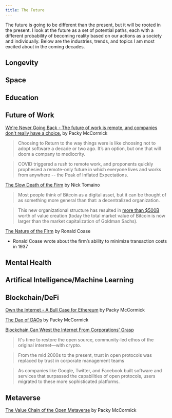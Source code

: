 ```yaml
---
title: The Future
---
```


The future is going to be different than the present, but it will be rooted in the present. I look at the future as a set of potential paths, each with a different probability of becoming reality based on our actions as a society and individually. Below are the industries, trends, and topics I am most excited about in the coming decades.

## Longevity 




## Space




## Education





## Future of Work

[We're Never Going Back - The future of work is remote, and companies don't really have a choice.](https://www.notboring.co/p/were-never-going-back) by Packy McCormick

> Choosing to Return to the way things were is like choosing not to adopt software a decade or two ago. It’s an option, but one that will doom a company to mediocrity. 

> COVID triggered a rush to remote work, and proponents quickly prophesied a remote-only future in which everyone lives and works from anywhere -- the Peak of Inflated Expectations. 

[The Slow Death of the Firm](https://thecontrol.co/the-slow-death-of-the-firm-1bd6cc81286b) by Nick Tomaino

> Most people think of Bitcoin as a digital asset, but it can be thought of as something more general than that: a decentralized organization.

> This new organizational structure has resulted in [more than $500B](https://coinmarketcap.com/currencies/bitcoin/) worth of value creation (today the total market value of Bitcoin is now larger than the market capitalization of Goldman Sachs).

[The Nature of the Firm](https://onlinelibrary.wiley.com/doi/full/10.1111/j.1468-0335.1937.tb00002.x) by Ronald Coase

- Ronald Coase wrote about the firm’s ability to minimize transaction costs in 1937

## Mental Health





## Artifical Intelligence/Machine Learning




## Blockchain/DeFi

[Own the Internet - A Bull Case for Ethereum](https://www.notboring.co/p/own-the-internet) by Packy McCormick

[The Dao of DAOs](https://www.notboring.co/p/the-dao-of-daos) by Packy McCormick

[Blockchain Can Wrest the Internet From Corporations' Grasp](https://www.wired.com/story/how-blockchain-can-wrest-the-internet-from-corporations/)

> It's time to restore the open source, community-led ethos of the original internet—with crypto.

> From the mid 2000s to the present, trust in open protocols was replaced by trust in corporate management teams

> As companies like Google, Twitter, and Facebook built software and services that surpassed the capabilities of open protocols, users migrated to these more sophisticated platforms.



## Metaverse

[The Value Chain of the Open Metaverse](https://www.notboring.co/p/the-value-chain-of-the-open-metaverse) by Packy McCormick










